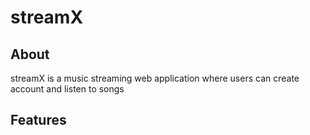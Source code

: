 # streamX

## About
streamX is a music streaming web application where users can create account and listen to songs

## Features


## 
